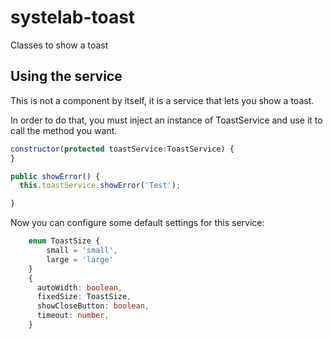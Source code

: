 # systelab-toast

Classes to show a toast

## Using the service

This is not a component by itself, it is a service that lets you show a toast.

In order to do that, you must inject an instance of ToastService and use it to call the method you want.

```javascript
constructor(protected toastService:ToastService) {
}

public showError() {
  this.toastService.showError('Test');

}
```

Now you can configure some default settings for this service: 

```typescript
    enum ToastSize {
        small = 'small',
        large = 'large'
    }
    {
      autoWidth: boolean,
      fixedSize: ToastSize,
      showCloseButton: boolean,
      timeout: number,
    }
```

